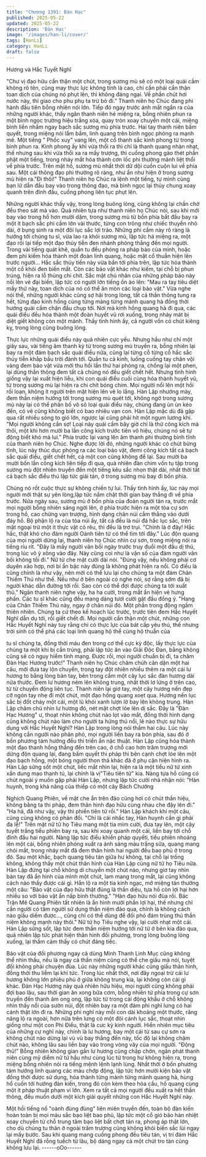 ```yaml
---
title: "Chương 1391: Đàn Hạc"
published: 2025-05-22
updated: 2025-05-22
description: 'Đàn Hạc'
image: '/images/han-li/cover/'
tags: [HanLi]
category: HanLi
draft: false
---
```


Hương và Hắc Tuyết Nghĩ

"Chư vị đạo hữu cẩn thận một chút, trong sương mù sẽ có một
loại quái cầm không rõ tên, cũng may thực lực không tính là cao,
chỉ cần phải cẩn thận toan dịch của chúng nó phụt lên, thì không
đáng ngại. Về phần chút hơi nước này, thì giao cho phu phụ ta trừ
bỏ đi." Thanh niên họ Chúc đang phi hành đầu tiên bỗng nhiên nói
lớn.
Tiếp đó ngay trước ánh mắt ngẩn ra của những người khác, thấy
ngân thanh niên hé miệng ra, bỗng nhiên phun ra một bình ngọc
trường hiệu trắng xóa, quay tròn xoay chuyển một cái, miệng bình
liền nhắm ngay bạch sắc sương mù phía trước.
Hai tay thanh niên bấm quyết, trong miệng nói lẩm bẩm, linh
quang trên bình ngọc phóng ra mạnh mẽ.
Một tiếng " Phốc xuy" vang lên, một cổ thanh sắc kình phong từ
trong bình phun ra.
Kình phong ấy khi vừa thổi ra thì chỉ là thanh quang nhàn nhạt,
thế nhưng sau khi vừa thổi xa ra mấy trượng, thì cuồng phong
gào thét phần phật một tiếng, trong nháy mắt hóa thành cơn lốc
phi thường mãnh liệt thổi về phía trước.
Trên mặt hồ, sương mù nhất thời dữ dội cuồn cuộn lui về phía
sau. Một cái thông đạo phi thường rõ ràng, như ẩn như hiện ở
trong sương mù hiện ra."Đi thôi!"
Thanh niên họ Chúc ra lệnh một tiếng, tự mình cùng bạn lữ dẫn
đầu bay vào trong thông đạo, mà bình ngọc lại thủy chung xoay
quanh trên đỉnh đầu, cuồng phong liên tục phụt lên.

Những người khác thấy vậy, trong lòng buông lỏng, cũng không
lại chần chờ đều theo sát mà vào.
Quả nhiên tựa như thanh niên họ Chúc nói, sau khi mới bay vào
trong hồ hơn mười dặm, trong sương mù từ bốn phía bắt đầu bay
ra một ít bạch sắc phi cầm lớn vài thước, từng con trông như
chiếc thuyền nhỏ dài, ở bụng sinh ra một đôi lục sắc lợi trảo.
Những phi cầm này rõ ràng là hướng tới chúng tu sĩ, vừa lao ra
khỏi sương mù, lập tức há miệng ra, một đạo rồi lại tiếp một đạo
thủy tiễn đen nhánh phóng thẳng đến mọi người.
Trong vài tiếng quát khẽ, quần tu đều phóng ra pháp bảo của
mình, hoặc đem phi kiếm hóa thành một đoàn linh quang, hoặc
mặt cổ thuẫn hiện lên trước người...
Hắc sắc thủy tiến này vừa bắn tới phía trên, lập tức hóa thành
một cổ khói đen biến mất.
Còn các bảo vật khác như kiếm, tại chỗ bị phun trúng, hiện ra lỗ
thủng chi chít.
Sắc mặt chủ nhân của những pháp bảo này nổi lên vẻ đại biến,
lập tức có người lớn tiếng ồn ào lên:
"Mau ra tay tiêu diệt mấy thứ này, toan dịch của nó có thể ăn mòn
các loại bảo vật."
Vừa nghe nói thế, những người khác cũng sợ hãi trong lòng, tất
cả thần thông tung ra hết, từng đạo kinh hồng cùng từng mảng
từng mảnh quang hà đồng thời hướng quái cầm chặn đầu chụp
tới.
Nơi mà kinh hồng quang hà đi qua, các quái điểu đều hóa thành
một đoàn huyết vũ rơi xuống, trong nháy mát bị diệt giết không
còn một mảnh.
Thấy tình hình ấy, cả người vốn có chút kiêng kỵ, trong lòng cũng
buông lỏng.

Thực lực những quái điểu này quả nhiên cực yếu.
Nhưng hầu như chỉ một giây sau, vài tiếng âm thanh kỳ từ trong
sương mù truyền ra, bỗng nhiên lại bay ra một đám bạch sắc quái
điểu nữa, cũng lại từng cỗ từng cỗ hắc sắc thủy tiễn khắp bầu trời
đánh tới.
Quần tu cả kinh, luống cuống tay chân vội vàng đem bảo vật vừa
mới thu hồi lần thứ hai phóng ra, chống lại một phen, lại dùng
thần thông đem tất cả chúng nó đều giết chết hết.
Nhưng tình hình giống vậy lại xuất hiện liễu, khi con quái điểu
cuối cùng hóa thành huyết vũ, từ trong sương mù lại hiện ra chi
chít bóng chim.
Mọi người nổi lên một hồi rối loạn, không ít người trên mặt hiện
lên vẻ lo lắng.
Hàn Lập nhướng mày, đem thần niệm hướng tới trong sương mù
quét tới, không ngờ trong sương mù này lại có thể phân bố vô sô
loại quái điểu này, chúng đang ùn ùn kéo đến, có vẻ cũng không
biết có bao nhiêu vạn con.
Hàn Lập mặc dù đã gặp qua rất nhiều sóng to gió lớn, ngược lại
cũng phải hít một ngụm lương khí.
"Mọi người không cần sợ! Loại này quái cầm bây giờ chỉ là thử
công kích mà thôi, một khi hơn mười ba lần công kích trước tiên
vô hiệu, chúng nó sẽ tự động biết khó mà lui." Phía trước lại vang
lên âm thanh phi thường bình tĩnh của thanh niên họ Chúc.
Nghe được lời đó, những người khác có chút bừng tĩnh, lúc này
thúc dục phóng ra các loại bảo vật, đemi công kích tất cả bạch
sắc quái điểu, giết chết hết, cả một con cũng không để lại.
Sau mười ba mười bốn lần công kích liên tiếp đi qua, quả nhiên
đàn chim vốn tụ tập trong sương mù đột nhiên truyền đến một
tiếng kêu sắc nhọn thật dài, nhất thời tất cả bạch sắc điểu thú lập
tức giải tán, ở trong sương mù bay đi bốn phía.

Chúng nó rốt cuộc thực sự không chiến tự lui.
Thấy tình hình ấy, lúc này mọi người mới thật sự yên lòng,lập tức
nắm chặt thời gian bay thẳng đi về phía trước.
Nửa ngày sau, sương mù ở bốn phía của đoàn người tản ra,
trước mắt mọi người bỗng nhiên sáng ngời lên, ở phía trước hiện
ra một tòa cự sơn trong hồ, cao chừng vạn trượng, hình dạng
chân núi cắm thẳng vào dưới đáy hồ.
Bộ phận lộ ra của tòa núi ấy, tất cả đều là núi đá hắc lục sắc, trên
mặt ngoại trừ một ít thực vật cỏ rêu, thì đều là trơ trụi.
"Chính là ở đây! Hắc hắc, thật khó cho đám người Oánh tiên tử có
thể tìm tới đây."
Lúc độn quang của mọi người dừng lại, thanh niên họ Chúc nhìn
cự sơn, trong miệng nói ra tiếng ríu rít.
"Đây là mấy người vãn bối ngày trước truy đuổi một đầu dị thú,
trong lúc vô ý xông vào đây. Này cũng coi như là vận số của đám
người vãn bối không tồi đi." Nữ tử che mặt cười dài nói.
"Đúng vậy, nếu không phải cơ duyên xảo hợp, nơi bí ẩn bậc này
đúng là không phát hiện ra nổi. Có điều là cũng chính là như vậy,
nên mới có thể lưu lại cho chúng ta một đám Chân Thiềm Thú
như thế. Nếu như ở bên ngoài có nghe nói, sợ rằng sớm đã bị
người khác dẫn đường tới rồi. Sao còn có thể đợi được chúng ta
tới xuất thủ." Ngân thanh niên nghe vậy, ha ha cười, trong mắt ẩn
hiện vẻ hưng phấn.
Các tu sĩ khác cũng đều mang dáng tươi cười gật đầu đồng ý.
"Hang của Chân Thiềm Thú này, ngay ở chân núi đó.
Một phần trong động ngầm thiên nhiên. Chúng ta cứ theo kế
hoạch lúc trước, trước tiên đem Hắc Huyết Nghĩ dẫn dụ tới, rồi
giết chết đi. Mọi người cẩn thận một chút, những con Hắc Huyết
Nghĩ này tuy rằng chỉ có thực lực của bát cấp yêu thú, thế nhưng
trời sinh có thể phá các loại linh quang hộ thể cùng hộ thuẫn của

tu sĩ chúng ta, đồng thời máu đen trong cơ thể cực kỳ độc, lấy
thực lực của chúng ta một khi bị cắn trúng, phải lập tức ăn vào
Giải Độc Đan, bằng không cũng sẽ có nguy hiểm tính mạng.
Được rồi, mọi người chuẩn bị đi, ta châm Đàn Hạc Hương trước!"
Thanh niên họ Chúc chăm chúh căn dặn một hai câu, mới đưa
tay lộn chuyển, trong tay đột nhiên nhiều thêm ra một cái lư
hương to bằng lòng bàn tay, bên trong cắm một cây lục sắc đàn
hương dài nửa thước.
Đem lư hương ném lên không trung, nhất thời lơ lửng ở trên cao,
từ từ chuyển động liên tục.
Thanh niên lại giơ tay, một cây hương nến đẹp cỡ ngón tay nhẹ đi
một chút, một đạo hồng quang xoẹt qua. Hương nến lục sắc bị
đốt cháy một cái, một lũ khói xanh lượn lờ bay lên không trung.
Hàn Lập chăm chú nhìn lư hương đó, nét mặt chợt lóe lên dị sắc.
Đây là "Đàn Hạc Hương" ư, thoạt nhìn không chút nào lọt vào
mắt, đồng thời hình dạng cũng không chút nào làm cho người ta
hứng thú nổi, lẽ nào thực sự hữu dụng với Hắc Huyết Nghĩ?
Hàn Lập trong lòng nói thầm hai câu.
Lúc này không cần người nào phân phó, mọi người liền bay ra
bón phía, sau đó ở bốn phương tám hướng đều thi triển ẩn nặc
thuật.
Hàn Lập cũng hóa thành một đạo thanh hồng thẳng đến trên cao,
ở chỗ cao hơn trăm trượng mới dừng độn quang lại, đang bấm
quyết thi pháp thì bên cạnh chợt lóe lên một đạo bạch hồng, một
bóng người thon thả khác đã ở phụ cận hiện hình ra.
Hàn Lập sửng sốt một chút, liếc mắt nhìn lại, hiện ra là một tiểu
nữ tử xinh xắn dung mạo thanh tú, lại chính là vị"Tiêu tiên tử" kia.
Nàng tựa hồ cũng có chút ngoài ý muốn gặp phải Hàn Lập,
nhưng lập tức cười nhã nhặn nói:
"Hàn huynh, trong khả năng của thiếp có một cây Bách Chướng

Nghịch Quang Phiên, về mặt che ẩn trên đảo cũng hơi có chút
thần hiệu, không bằng ta thi pháp, đem thân hình đạo hữu cùng
nhau che đậy lên đi."
"Ha hả, đã như vậy, vậy thì phiền tiên tử rồi." Hàn Lập khách khí
một câu, cũng cũng không có phản đối.
"Chỉ là cái nhấc tay, Hàn huynh cần gì phải đa lễ!" Trên mặt nữ tử
họ Tiêu mang một tia mỉm cười, đưa tay lên, một cây tuyết trắng
tiểu phiên bay ra, sau khi xoay quanh một cái, liền bay tới chỗ
đỉnh đầu hai người.
Nàng lập tức điều khiển pháp quyếti, tiểu phiên nhoáng lên một
cái, bỗng nhiên phóng xuất ra ánh sáng màu trắng sữa, quang
mang chói mắt, trong nháy mắt đã đem thân hình hai người đều
bao phủ ở trong đó.
Sau một khắc, bạch quang tiêu tán giữa hư không, tại chỗ lại
trống không, không thấy một chút thân hình của Hàn Lập cùng nữ
tử họ Tiêu nữa.
Hàn Lập đứng tại chỗ không di chuyển một chút nào, nhưng giơ
tay nhìn bàn tay đã ẩn hình của mình một chút, lam mang trong
mắt, lại cũng không cách nào thấy được cái gì.
Hắn lộ ra một tia kinh ngạc, mở miệng tán thưởng một câu:
"Bảo vật của đạo hữu thật đúng là thần diệu, tựa hồ còn lợi hại
hơn nhiều so với bảo vật ẩn nấp bình thường."
"Hàn đạo hữu nói đùa rồi. Bác Trận Mê Quang Phiên tất nhiên là
ẩn hình mười phần lợi hại, thế nhưng chỉ cần người có tâm người
sử dụng thần niệm đảo qua, chính là không cách nào giấu diếm
được..., cũng chỉ có thể dùng để đối phó đám trùng thú thần niệm
không mạnh này thôi." Nữ tử họ Tiêu nghe vậy, lại cười nhạt một
cái.
Hàn Lập sửng sốt, lập tức đem thần niệm hướng tới nữ tử ở bên
kia đảo qua, quả nhiên lập tức phát hiện thân hình đối phương,
trong lòng buông lỏng xuống, lại thầm cảm thấy có chút đáng tiếc.

Bảo vật của đối phương ngay cả dùng Minh Thanh Linh Mục cũng
không thể nhìn thấu, nếu là ngay cả thần niệm cũng có thể che
giấu mà nói, tuyệt đối không phải chuyện đùa.
Lúc này những người khác cũng giấu thân hình, đồng thời thu
liễm lại khí tức.
Trong lúc nhất thời, nơi đây ngoại trừ cái lư hương không lớn
phiêu phù ở giữa không trung kia, lại không còn cái gì khác.
Đàn Hạc Hương này quả nhiên hữu hiệu, mọi người cũng không
phải đợi bao lâu, sau thời gian ăn xong bữa cơm, bỗng nhiên từ
phía trong cự sơn truyền đến thanh âm ong ong, lập tức từ trong
cái động khẩu ở chỗ không nhìn thấy nổi của sườn núi, đột nhiên
bay ra một đám phi nghĩ lưng có hai cánh thật lớn đi ra.
Những phi nghĩ này mỗi con dài khoảng một thước, răng năng lộ
ra ngoài, hơn nữa trên lưng có một đôi cánh lục sắc, thoạt nhìn
giống như một con Phi Điểu, thật là cưc kỳ kinh người.
Hiển nhiên mục tiêu của những cự nghĩ này, chính là lư hương,
bay một cái từ sau cự sơn ra không chút nào dừng lại vù vù bay
thẳng đến này, tốc độ lại không chậm chút nào, không lâu sau liền
bay vào trong vòng vây của mọi người.
"Động thủ!" Bỗng nhiên không gian gần lư hương cùng chập
chờn, ngân phát thanh niên cùng mỹ diễm nữ tử hầu như cùng
lúc từ trong hư không hiện ra, trong miệng bỗng nhiên nói ra tiếng
mệnh lệnh lạnh lùng.
Nhất thời ở bốn phương tám hướng linh quang các màu chớp
động, lập tức hơn mười kiện bảo vật đồng thời được sử dụng,
hóa thành từng mảnh từng mảnh quang hà, hùng hổ cuốn tới
hướng đàn kiến, trong đó còn kèm theo hỏa cầu, hồ quang cùng
một ít pháp thuật phạm vi lớn.
Xem ra tất cả mọi người đều xuất ra hết thần thông, đều muốn
dưới một kích giải quyết những con Hắc Huyết Nghĩ này.

Một hồi tiếng nổ "oành đùng đùng" liên miên truyền đến, toàn bộ
đàn kiến hoàn toàn bị mọi màu sắc bạo liệt bao phủ, lập tức một
cổ gió bão hàn nhiệt xoay chuyển từ chỗ trung tâm bạo liệt bất
chợt tản ra, phong áp thật lớn, cho dù chúng tu thân ở ngoài trăm
trượng cũng không khỏi biến sắc lùi ngay lại mấy bước.
Sau khi quang mang cuồng phong đều tiêu tán, vị trí đám Hắc
Huyết Nghĩ đã rỗng tuếch từ lâu, bộ dáng ngay cả một chút tro
tàn cũng không lưu lại.
------oOo------
